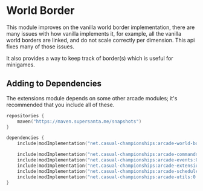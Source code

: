 # World Border

This module improves on the vanilla world border implementation, there are many issues
with how vanilla implements it, for example, all the vanilla world borders are linked,
and do not scale correctly per dimension. This api fixes many of those issues.

It also provides a way to keep track of border(s) which is useful for minigames.

## Adding to Dependencies

The extensions module depends on some other arcade modules; it's recommended that you
include all of these.

```kts
repositories {
    maven("https://maven.supersanta.me/snapshots")
}

dependencies {
    include(modImplementation("net.casual-championships:arcade-world-border:0.3.1-alpha.18+1.21.3")!!)

    include(modImplementation("net.casual-championships:arcade-commands:0.3.1-alpha.18+1.21.3")!!)
    include(modImplementation("net.casual-championships:arcade-events:0.3.1-alpha.18+1.21.3")!!)
    include(modImplementation("net.casual-championships:arcade-extensions:0.3.1-alpha.18+1.21.3")!!)
    include(modImplementation("net.casual-championships:arcade-scheduler:0.3.1-alpha.18+1.21.3")!!)
    include(modImplementation("net.casual-championships:arcade-utils:0.3.1-alpha.18+1.21.3")!!)
}
```
